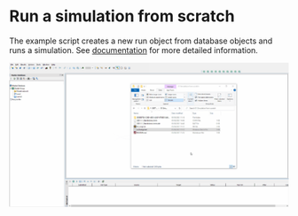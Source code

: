 # Run a simulation from scratch
The example script creates a new run object from database objects and runs a simulation. See [documentation](Running-sims-on-ICM.md) for more detailed information.

![](gif001.gif)